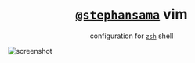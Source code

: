 <div align="center">

# [`@stephansama`](https://github.com/stephansama/stephansama) vim

configuration for [`zsh`](https://www.zsh.org/) shell

</div>

![screenshot](https://raw.githubusercontent.com/stephansama/static/refs/heads/main/images/zsh.png)
